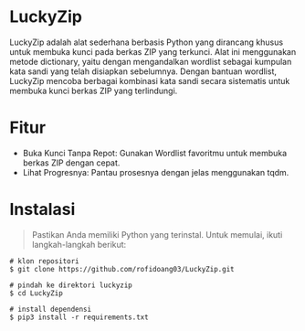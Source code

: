 # LuckyZip
LuckyZip adalah alat sederhana berbasis Python yang dirancang khusus untuk membuka kunci pada berkas ZIP yang terkunci. Alat ini menggunakan metode dictionary, yaitu dengan mengandalkan wordlist sebagai kumpulan kata sandi yang telah disiapkan sebelumnya. Dengan bantuan wordlist, LuckyZip mencoba berbagai kombinasi kata sandi secara sistematis untuk membuka kunci berkas ZIP yang terlindungi.


# Fitur
- Buka Kunci Tanpa Repot: Gunakan Wordlist favoritmu untuk membuka berkas ZIP dengan cepat.
- Lihat Progresnya: Pantau prosesnya dengan jelas menggunakan tqdm.

# Instalasi
> Pastikan Anda memiliki Python yang terinstal. Untuk memulai, ikuti langkah-langkah berikut:
```
# klon repositori
$ git clone https://github.com/rofidoang03/LuckyZip.git

# pindah ke direktori luckyzip
$ cd LuckyZip

# install dependensi
$ pip3 install -r requirements.txt
```

